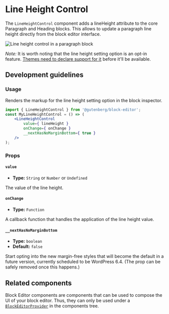 # Line Height Control

The `LineHeightControl` component adds a lineHeight attribute to the core Paragraph and Heading blocks. This allows to update a paragraph line height directly from the block editor interface.

![Line height control in a paragraph block](https://make.wordpress.org/core/files/2020/09/line-height-for-paragraph-block.png)

_Note:_ It is worth noting that the line height setting option is an opt-in feature. [Themes need to declare support for it](/docs/how-to-guides/themes/theme-support.md#supporting-custom-line-heights) before it'll be available.

## Development guidelines

### Usage

Renders the markup for the line height setting option in the block inspector.

```jsx
import { LineHeightControl } from '@gutenberg/block-editor';
const MyLineHeightControl = () => (
	<LineHeightControl
		value={ lineHeight }
		onChange={ onChange }
		__nextHasNoMarginBottom={ true }
	/>
);
```

### Props

#### `value`

-   **Type:** `String` or `Number` or `Undefined`

The value of the line height.

#### `onChange`

-   **Type:** `Function`

A callback function that handles the application of the line height value.

#### `__nextHasNoMarginBottom`

-   **Type:** `boolean`
-   **Default:** `false`

Start opting into the new margin-free styles that will become the default in a future version, currently scheduled to be WordPress 6.4. (The prop can be safely removed once this happens.)

## Related components

Block Editor components are components that can be used to compose the UI of your block editor. Thus, they can only be used under a [`BlockEditorProvider`](https://github.com/WordPress/gutenberg/blob/HEAD/packages/block-editor/src/components/provider/README.md) in the components tree.
